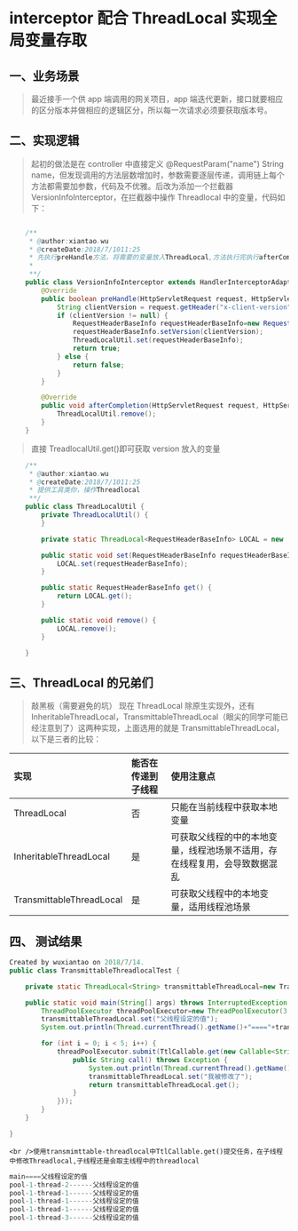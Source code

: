 # interceptor 配合 ThreadLocal 实现全局变量存取

## 一、业务场景

> 最近接手一个供 app 端调用的网关项目，app 端迭代更新，接口就要相应的区分版本并做相应的逻辑区分，所以每一次请求必须要获取版本号。

## 二、实现逻辑

> 起初的做法是在 controller 中直接定义 @RequestParam("name") String name，但发现调用的方法层数增加时，参数需要逐层传递，调用链上每个方法都需要加参数，代码及不优雅。后改为添加一个拦截器 VersionInfoInterceptor，在拦截器中操作 Threadlocal 中的变量，代码如下：

```java

    /**
     * @author:xiantao.wu
     * @createDate:2018/7/1011:25
     * 先执行preHandle方法，将需要的变量放入ThreadLocal,方法执行完执行afterCompletion，将变量remove掉，拦截器原理后续文章将会介绍
     *
     **/
    public class VersionInfoInterceptor extends HandlerInterceptorAdapter {
        @Override
        public boolean preHandle(HttpServletRequest request, HttpServletResponse response, Object handler) throws Exception {
            String clientVersion = request.getHeader("x-client-version");
            if (clientVersion != null) {
                RequestHeaderBaseInfo requestHeaderBaseInfo=new RequestHeaderBaseInfo();
                requestHeaderBaseInfo.setVersion(clientVersion);
                ThreadLocalUtil.set(requestHeaderBaseInfo);
                return true;
            } else {
                return false;
            }
        }

        @Override
        public void afterCompletion(HttpServletRequest request, HttpServletResponse response, Object handler, Exception ex) throws Exception {
            ThreadLocalUtil.remove();
        }
    }
```

> 直接 TreadlocalUtil.get()即可获取 version 放入的变量

```java
    /**
     * @author:xiantao.wu
     * @createDate:2018/7/1011:25
     * 提供工具类你，操作Threadlocal
     **/
    public class ThreadLocalUtil {
        private ThreadLocalUtil() {
        }

        private static ThreadLocal<RequestHeaderBaseInfo> LOCAL = new  TransmittableThreadLocal<>();

        public static void set(RequestHeaderBaseInfo requestHeaderBaseInfo) {
            LOCAL.set(requestHeaderBaseInfo);
        }

        public static RequestHeaderBaseInfo get() {
            return LOCAL.get();
        }

        public static void remove() {
            LOCAL.remove();
        }

    }
```

## 三、ThreadLocal 的兄弟们

> 敲黑板（需要避免的坑） 现在 ThreadLocal 除原生实现外，还有 InheritableThreadLocal，TransmittableThreadLocal（眼尖的同学可能已经注意到了）这两种实现，上面选用的就是 TransmittableThreadLocal，以下是三者的比较：

| 实现                     | 能否在传递到子线程 | 使用注意点                                                                 |
| :----------------------- | :----------------- | :------------------------------------------------------------------------- |
| ThreadLocal              | 否                 | 只能在当前线程中获取本地变量                                               |
| InheritableThreadLocal   | 是                 | 可获取父线程的中的本地变量，线程池场景不适用，存在线程复用，会导致数据混乱 |
| TransmittableThreadLocal | 是                 | 可获取父线程中的本地变量，适用线程池场景                                   |

## 四、 测试结果

```java
Created by wuxiantao on 2018/7/14.
public class TransmittableThreadlocalTest {

    private static ThreadLocal<String> transmittableThreadLocal=new TransmittableThreadLocal<>();

    public static void main(String[] args) throws InterruptedException {
        ThreadPoolExecutor threadPoolExecutor=new ThreadPoolExecutor(3,3,10, TimeUnit.MINUTES, new LinkedBlockingQueue<Runnable>());
        transmittableThreadLocal.set("父线程设定的值");
        System.out.println(Thread.currentThread().getName()+"===="+transmittableThreadLocal.get());

        for (int i = 0; i < 5; i++) {
            threadPoolExecutor.submit(TtlCallable.get(new Callable<String>() {
                public String call() throws Exception {
                    System.out.println(Thread.currentThread().getName()+"------"+transmittableThreadLocal.get());
                    transmittableThreadLocal.set("我被修改了");
                    return transmittableThreadLocal.get();
                }
            }));
        }
    }

}
```

    <br />使用transmimttable-threadlocal中TtlCallable.get()提交任务，在子线程中修改Threadlocal,子线程还是会取主线程中的threadlocal

```java
main====父线程设定的值
pool-1-thread-2------父线程设定的值
pool-1-thread-1------父线程设定的值
pool-1-thread-1------父线程设定的值
pool-1-thread-1------父线程设定的值
pool-1-thread-3------父线程设定的值
```
